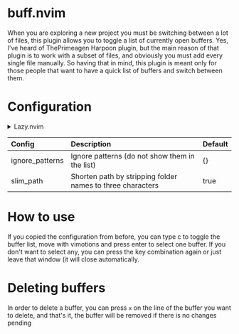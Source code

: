 # buff.nvim

When you are exploring a new project you must be switching between a lot of files, this plugin allows you to toggle a list of currently open buffers.
Yes, I've heard of ThePrimeagen Harpoon plugin, but the main reason of that plugin is to work with a subset of files, and obviously you must add every single file manually. So having that in mind, this plugin is meant only for those people that want to have a quick list of buffers and switch between them.

# Configuration

<details>
<summary>Lazy.nvim</summary>

```lua
return {
    'kutiny/buff.nvim',
    lazy = true,
    cmd = { 'BuffListToggle' },
    opts = {
        slim_path = true,
        ignore_patterns = {
            "oil:.*", -- useful if you want to hide custom buffers like oil.nvim
        }
    },
    keys = {
        { '<leader>c', function() require('buff').show_buffer_list() end }
    },
}
```
</details>

|Config|Description|Default|
|:-|:-|:-|
|ignore_patterns|Ignore patterns (do not show them in the list)|{}|
|slim_path|Shorten path by stripping folder names to three characters|true|

# How to use

If you copied the configuration from before, you can type <leader>c to toggle the buffer list, move with vimotions and press enter to select one buffer.
If you don't want to select any, you can press the key combination again or just leave that window (it will close automatically.

# Deleting buffers

In order to delete a buffer, you can press `x` on the line of the buffer you want to delete, and that's it, the buffer will be removed if there is no changes pending

